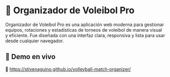 # 🏐 Organizador de Voleibol Pro

Organizador de Voleibol Pro es una aplicación web moderna para gestionar equipos, rotaciones y estadísticas de torneos de voleibol de manera visual y eficiente. Fue diseñada con una interfaz clara, responsiva y lista para usar desde cualquier navegador.

## 🚀 Demo en vivo
🔗 https://stivenaguino.github.io/volleyball-match-organizer/
